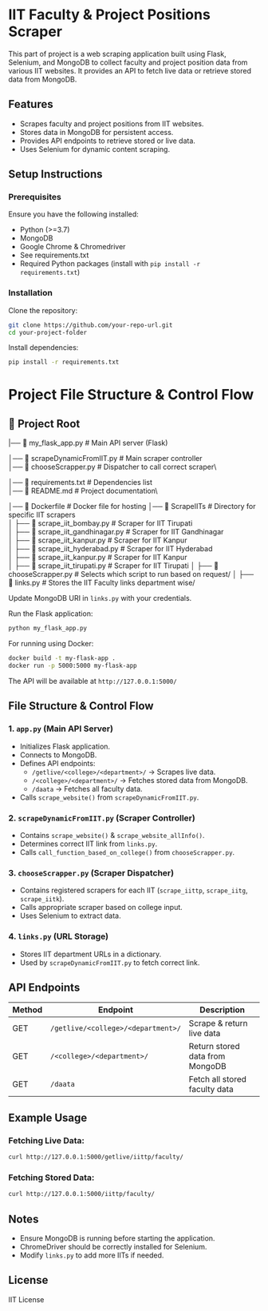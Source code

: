 # IIT Faculty & Project Positions Scraper

This part of project is a web scraping application built using Flask, Selenium, and MongoDB to collect faculty and project position data from various IIT websites. It provides an API to fetch live data or retrieve stored data from MongoDB.

## Features

- Scrapes faculty and project positions from IIT websites.
- Stores data in MongoDB for persistent access.
- Provides API endpoints to retrieve stored or live data.
- Uses Selenium for dynamic content scraping.

## Setup Instructions

### Prerequisites

Ensure you have the following installed:

- Python (>=3.7)
- MongoDB
- Google Chrome & Chromedriver
- See requirements.txt
- Required Python packages (install with `pip install -r requirements.txt`)

### Installation

Clone the repository:

```sh
git clone https://github.com/your-repo-url.git
cd your-project-folder
```

Install dependencies:

```sh
pip install -r requirements.txt
```
# Project File Structure & Control Flow

## 📂 Project Root

|── 📄 my_flask_app.py                  # Main API server (Flask)

│── 📄 scrapeDynamicFromIIT.py  # Main scraper controller\
│── 📄 chooseScrapper.py       # Dispatcher to call correct scraper\
<!-- │── 📄 links.py                # Stores URLs of IIT departments\ -->
│── 📄 requirements.txt        # Dependencies list\
│── 📄 README.md               # Project documentation\
<!-- |── 📄 chooseScrapper.py       # chooses the corresponding scrapper\ -->
│── 📄 Dockerfile               # Docker file for hosting 
│── 📂 ScrapeIITs               # Directory for specific IIT scrapers\
│   ├── 📄 scrape_iit_bombay.py      # Scraper for IIT Tirupati\
│   ├── 📄 scrape_iit_gandhinagar.py       # Scraper for IIT Gandhinagar\
│   ├── 📄 scrape_iit_kanpur.py       # Scraper for IIT Kanpur\
│   ├── 📄 scrape_iit_hyderabad.py       # Scraper for IIT Hyderabad\
│   ├── 📄 scrape_iit_kanpur.py       # Scraper for IIT Kanpur\
│   ├── 📄 scrape_iit_tirupati.py       # Scraper for IIT Tirupati
│   ├── 📄 chooseScrapper.py       # Selects which script to run based on request/
│   ├── 📄 links.py       # Stores the IIT Faculty links department wise/
<!-- │── 📂 data/                   # Directory to store scraped data (if needed)\
│── 📂 tests/                  # Directory for test scripts\ -->
Update MongoDB URI in `links.py` with your credentials.

Run the Flask application:

```sh
python my_flask_app.py
```

For running using Docker:

```sh
docker build -t my-flask-app .
docker run -p 5000:5000 my-flask-app
```


The API will be available at `http://127.0.0.1:5000/`

## File Structure & Control Flow

### 1. `app.py` (Main API Server)

- Initializes Flask application.
- Connects to MongoDB.
- Defines API endpoints:
  - `/getlive/<college>/<department>/` → Scrapes live data.
  - `/<college>/<department>/` → Fetches stored data from MongoDB.
  - `/daata` → Fetches all faculty data.
- Calls `scrape_website()` from `scrapeDynamicFromIIT.py`.

### 2. `scrapeDynamicFromIIT.py` (Scraper Controller)

- Contains `scrape_website()` & `scrape_website_allInfo()`.
- Determines correct IIT link from `links.py`.
- Calls `call_function_based_on_college()` from `chooseScrapper.py`.

### 3. `chooseScrapper.py` (Scraper Dispatcher)

- Contains registered scrapers for each IIT (`scrape_iittp`, `scrape_iitg`, `scrape_iitk`).
- Calls appropriate scraper based on college input.
- Uses Selenium to extract data.

### 4. `links.py` (URL Storage)

- Stores IIT department URLs in a dictionary.
- Used by `scrapeDynamicFromIIT.py` to fetch correct link.

## API Endpoints

| Method | Endpoint | Description |
|--------|----------------------------|----------------------------------|
| GET    | `/getlive/<college>/<department>/` | Scrape & return live data |
| GET    | `/<college>/<department>/` | Return stored data from MongoDB |
| GET    | `/daata` | Fetch all stored faculty data |

## Example Usage

### Fetching Live Data:
```sh
curl http://127.0.0.1:5000/getlive/iittp/faculty/
```

### Fetching Stored Data:
```sh
curl http://127.0.0.1:5000/iittp/faculty/
```

## Notes

- Ensure MongoDB is running before starting the application.
- ChromeDriver should be correctly installed for Selenium.
- Modify `links.py` to add more IITs if needed.

## License

IIT License
